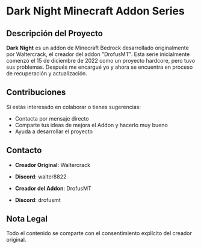 # Dark Night Minecraft Addon Series

## Descripción del Proyecto

**Dark Night** es un addon de Minecraft Bedrock desarrollado originalmente por Waltercrack, el creador del addon "DrofusMT". Esta serie inicialmente comenzó el 15 de diciembre de 2022 como un proyecto hardcore, pero tuvo sus problemas. Después me encargué yo y ahora se encuentra en proceso de recuperación y actualización.

## Contribuciones

Si estás interesado en colaborar o tienes sugerencias:

- Contacta por mensaje directo
- Comparte tus ideas de mejora el Addon y hacerlo muy bueno
- Ayuda a desarrollar el proyecto

## Contacto

- **Creador Original**: Waltercrack
- **Discord**: walter8822

- **Creador del Addon**: DrofusMT
- **Discord**: drofusmt

## Nota Legal

Todo el contenido se comparte con el consentimiento explícito del creador original.
